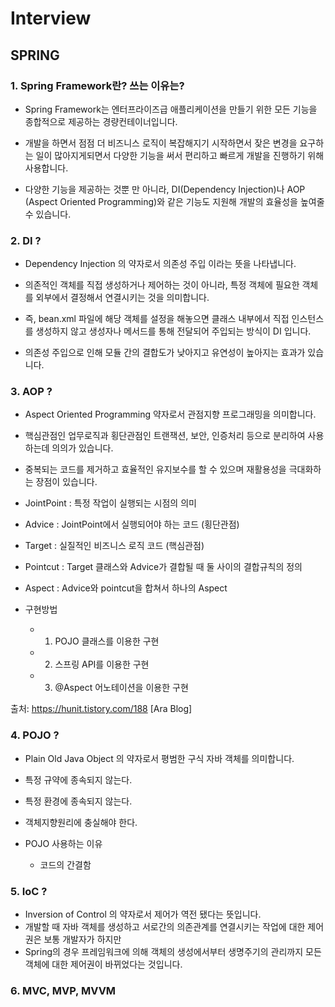 # Interview

## SPRING

### 1. Spring Framework란? 쓰는 이유는?
- Spring Framework는 엔터프라이즈급 애플리케이션을 만들기 위한 모든 기능을 종합적으로 제공하는 경량컨테이너입니다. 

- 개발을 하면서 점점 더 비즈니스 로직이 복잡해지기 시작하면서 잦은 변경을 요구하는 일이 많아지게되면서 다양한 기능을 써서 편리하고 빠르게 개발을 진행하기 위해 사용합니다.

- 다양한 기능을 제공하는 것뿐 만 아니라, DI(Dependency Injection)나 AOP (Aspect Oriented Programming)와 같은 기능도 지원해
개발의 효율성을 높여줄 수 있습니다.

### 2. DI ?
- Dependency Injection 의 약자로서
의존성 주입 이라는 뜻을 나타냅니다.
- 의존적인 객체를 직접 생성하거나 제어하는 것이 아니라, 특정 객체에 필요한 객체를 외부에서 결정해서 연결시키는 것을 의미합니다.
- 즉, bean.xml 파일에 해당 객체를 설정을 해놓으면 클래스 내부에서 직접 인스턴스를 생성하지 않고 생성자나 메서드를 통해 전달되어 주입되는 방식이 DI 입니다.

- 의존성 주입으로 인해 모듈 간의 결합도가 낮아지고 유연성이 높아지는 효과가 있습니다.

### 3. AOP ?
- Aspect Oriented Programming 약자로서 관점지향 프로그래밍을 의미합니다.
- 핵심관점인 업무로직과 횡단관점인 트랜잭션, 보안, 인증처리 등으로 분리하여 사용하는데 의의가 있습니다.
- 중복되는 코드를 제거하고 효율적인 유지보수를 할 수 있으며 재활용성을 극대화하는 장점이 있습니다.
- JointPoint : 특정 작업이 실행되는 시점의 의미
- Advice : JointPoint에서 실행되어야 하는 코드 (횡단관점)
- Target : 실질적인 비즈니스 로직 코드 (핵심관점)
- Pointcut : Target 클래스와 Advice가 결합될 때 둘 사이의 결합규칙의 정의
- Aspect : Advice와 pointcut을 합쳐서 하나의 Aspect

- 구현방법
    - 1. POJO 클래스를 이용한 구현
    - 2. 스프링 API를 이용한 구현
    - 3. @Aspect 어노테이션을 이용한 구현

출처: https://hunit.tistory.com/188 [Ara Blog]

### 4. POJO ?
- Plain Old Java Object 의 약자로서
평범한 구식 자바 객체를 의미합니다.
- 특정 규약에 종속되지 않는다.
- 특정 환경에 종속되지 않는다.
- 객체지향원리에 충실해야 한다.

- POJO 사용하는 이유
    - 코드의 간결함

### 5. IoC ?
- Inversion of Control 의 약자로서
제어가 역전 됐다는 뜻입니다.
- 개발할 때 자바 객체를 생성하고 서로간의 의존관계를 연결시키는 작업에 대한 제어권은 보통 개발자가 하지만
- Spring의 경우 프레임워크에 의해 객체의 생성에서부터 생명주기의 관리까지 모든 객체에 대한 제어권이 바뀌었다는 것입니다.

### 6. MVC, MVP, MVVM

